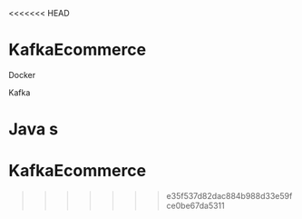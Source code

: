 <<<<<<< HEAD
# KafkaEcommerce

Docker


Kafka


Java
 s 
=======
# KafkaEcommerce
>>>>>>> e35f537d82dac884b988d33e59fce0be67da5311
